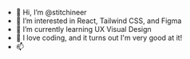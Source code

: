 - 👋 Hi, I’m @stitchineer
- 👀 I’m interested in React, Tailwind CSS, and Figma
- 🌱 I’m currently learning UX Visual Design
- 💞️ I love coding, and it turns out I'm very good at it!
- 📫 

<!---
stitchineer/stitchineer is a ✨ special ✨ repository because its `README.md` (this file) appears on your GitHub profile.
You can click the Preview link to take a look at your changes.
--->
